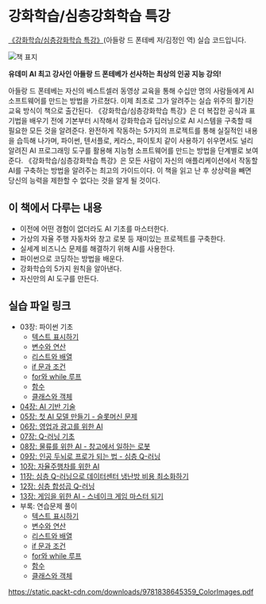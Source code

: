 # 강화학습/심층강화학습 특강

[《강화학습/심층강화학습 특강》](https://wikibook.co.kr/rldrl/)(아들랑 드 폰테베 저/김정인 역) 실습 코드입니다.

![책 표지](book_cover.jpg)

**유데미 AI 최고 강사인 아들랑 드 폰테베가 선사하는 최상의 인공 지능 강의!**

아들랑 드 폰테베는 자신의 베스트셀러 동영상 교육을 통해 수십만 명의 사람들에게 AI 소프트웨어를 만드는 방법을 가르쳤다. 이제 최초로 그가 알려주는 실습 위주의 활기찬 교육 방식이 책으로 출간된다. 《강화학습/심층강화학습 특강》은 더 복잡한 공식과 표기법을 배우기 전에 기본부터 시작해서 강화학습과 딥러닝으로 AI 시스템을 구축할 때 필요한 모든 것을 알려준다. 완전하게 작동하는 5가지의 프로젝트를 통해 실질적인 내용을 습득해 나가며, 파이썬, 텐서플로, 케라스, 파이토치 같이 사용하기 쉬우면서도 널리 알려진 AI 프로그래밍 도구를 활용해 지능형 소프트웨어를 만드는 방법을 단계별로 보여준다. 《강화학습/심층강화학습 특강》은 모든 사람이 자신의 애플리케이션에서 작동할 AI를 구축하는 방법을 알려주는 최고의 가이드이다. 이 책을 읽고 난 후 상상력을 빼면 당신의 능력을 제한할 수 없다는 것을 알게 될 것이다.

## 이 책에서 다루는 내용

- 이전에 어떤 경험이 없더라도 AI 기초를 마스터한다.
- 가상의 자율 주행 자동차와 창고 로봇 등 재미있는 프로젝트를 구축한다.
- 실세계 비즈니스 문제를 해결하기 위해 AI를 사용한다.
- 파이썬으로 코딩하는 방법을 배운다.
- 강화학습의 5가지 원칙을 알아낸다.
- 자신만의 AI 도구를 만든다.

## 실습 파일 링크

- 03장: 파이썬 기초
    - [텍스트 표시하기](Chapter%2003/Displaying%20Text/displayingText.py)
    - [변수와 연산](Chapter%2003/Variables/variables.py)
    - [리스트와 배열](Chapter%2003/Lists%20and%20Arrays/listsAndArrays.py)
    - [if 문과 조건](Chapter%2003/If%20Statements/ifStatements.py)
    - [for와 while 루프](Chapter%2003/For%20and%20While%20Loops/forAndWhileLoops.py)
    - [함수](Chapter%2003/Functions/functions.py)
    - [클래스와 객체](Chapter%2003/Classes/classes.py)
- [04장: AI 기반 기술](Chapter%2004)
- [05장: 첫 AI 모델 만들기 - 슬롯머신 문제](Chapter%2005)
- [06장: 영업과 광고를 위한 AI](Chapter%2006)
- [07장: Q-러닝 기초](Chapter%2007)
- [08장: 물류를 위한 AI - 창고에서 일하는 로봇](Chapter%2008)
- [09장: 인공 두뇌로 프로가 되는 법 - 심층 Q-러닝](Chapter%2009)
- [10장: 자율주행차를 위한 AI](Chapter%2010)
- [11장: 심층 Q-러닝으로 데이터센터 냉난방 비용 최소화하기](Chapter%2011)
- [12장: 심층 합성곱 Q-러닝](Chapter%2012)
- [13장: 게임을 위한 AI - 스네이크 게임 마스터 되기](Chapter%2013)
- 부록: 연습문제 풀이
    - [텍스트 표시하기](Chapter%2003/Displaying%20Text/homework.py)
    - [변수와 연산](Chapter%2003/Variables/homework.py)
    - [리스트와 배열](Chapter%2003/Lists%20and%20Arrays/homework.py)
    - [if 문과 조건](Chapter%2003/If%20Statements/homework.py)
    - [for와 while 루프](Chapter%2003/For%20and%20While%20Loops/homework.py)
    - [함수](Chapter%2003/Functions/homework.py)
    - [클래스와 객체](Chapter%2003/Classes/homework.py)

https://static.packt-cdn.com/downloads/9781838645359_ColorImages.pdf
